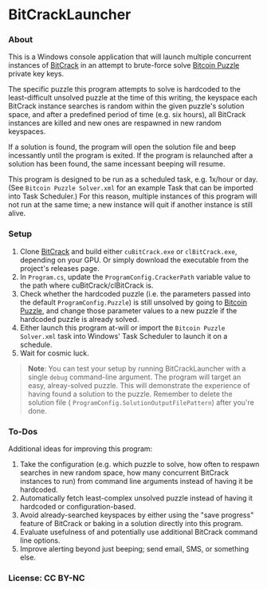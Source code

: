 # BitCrackLauncher

### About

This is a Windows console application that will launch multiple concurrent instances of [BitCrack](https://github.com/brichard19/BitCrack) in an attempt to brute-force solve [Bitcoin Puzzle](https://privatekeyfinder.io/bitcoin-puzzle) private key keys.

The specific puzzle this program attempts to solve is hardcoded to the least-difficult unsolved puzzle at the time of this writing, the keyspace each BitCrack instance searches is random within the given puzzle's solution space, and after a predefined period of time (e.g. six hours), all BitCrack instances are killed and new ones are respawned in new random keyspaces.

If a solution is found, the program will open the solution file and beep incessantly until the program is exited. If the program is relaunched after a solution has been found, the same incessant beeping will resume.

This program is designed to be run as a scheduled task, e.g. 1x/hour or day. (See `Bitcoin Puzzle Solver.xml` for an example Task that can be imported into Task Scheduler.) For this reason, multiple instances of this program will not run at the same time; a new instance will quit if another instance is still alive.

### Setup

1. Clone [BitCrack](https://github.com/brichard19/BitCrack) and build either `cuBitCrack.exe` or `clBitCrack.exe`, depending on your GPU. Or simply download the executable from the project's releases page.
2. In `Program.cs`, update the `ProgramConfig.CrackerPath` variable value to the path where cuBitCrack/clBitCrack is.
3. Check whether the hardcoded puzzle (i.e. the parameters passed into the default `ProgramConfig.Puzzle`) is still unsolved by going to [Bitcoin Puzzle](https://privatekeyfinder.io/bitcoin-puzzle), and change those parameter values to a new puzzle if the hardcoded puzzle is already solved.
4. Either launch this program at-will or import the `Bitcoin Puzzle Solver.xml` task into Windows' Task Scheduler to launch it on a schedule. 
5. Wait for cosmic luck.

> **Note**: You can test your setup by running BitCrackLauncher with a single `debug` command-line argument. The program will target an easy, alreay-solved puzzle. This will demonstrate the experience of having found a solution to the puzzle. Remember to delete the solution file ( `ProgramConfig.SolutionOutputFilePattern`) after you're done.

### To-Dos

Additional ideas for improving this program:

1. Take the configuration (e.g. which puzzle to solve, how often to respawn searches in new random space, how many concurrent BitCrack instances to run) from command line arguments instead of having it be hardcoded.
2. Automatically fetch least-complex unsolved puzzle instead of having it hardcoded or configuration-based.
3. Avoid already-searched keyspaces by either using the "save progress" feature of BitCrack or baking in a solution directly into this program.
4. Evaluate usefulness of and potentially use additional BitCrack command line options.
5. Improve alerting beyond just beeping; send email, SMS, or something else.

### License: CC BY-NC